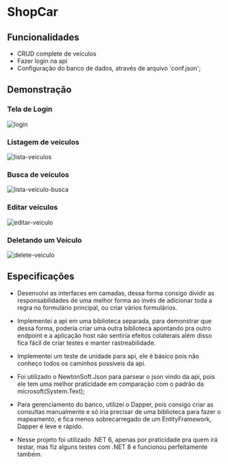 
# ShopCar


## Funcionalidades

- CRUD complete de veículos
- Fazer login na api
- Configuração do banco de dados, através de arquivo 'conf.json';


## Demonstração

### Tela de Login
![login](https://github.com/ldedev/ShopCar/assets/7676415/eaaa1efc-36f7-4043-94f5-f71f3adccbd5)

### Listagem de veículos

![lista-veiculos](https://github.com/ldedev/ShopCar/assets/7676415/b936cc3d-6716-4435-a6ec-0868b5dbb517)

### Busca de veículos

![lista-veiculo-busca](https://github.com/ldedev/ShopCar/assets/7676415/8500959c-b915-4390-9984-5cc3948a0d87)

### Editar veículos

![editar-veiculo](https://github.com/ldedev/ShopCar/assets/7676415/8e645dd6-0084-4f12-a5f5-27c26e7f4111)

### Deletando um Veículo

![delete-veiculo](https://github.com/ldedev/ShopCar/assets/7676415/8e1137b0-6af4-431c-aca2-ef5294396737)


## Especificações

- Desenvolvi as interfaces em camadas, dessa forma consigo dividir as responsabilidades de uma melhor forma ao invés de adicionar toda a regra no formulário principal, ou criar vários formulários.

- Implementei a api em uma biblioteca separada, para demonstrar que dessa forma, poderia criar uma outra biblioteca apontando pra outro endpoint e a aplicação host não sentiria efeitos colaterais além disso fica fácil de criar testes e manter rastreabilidade.

- Implementei um teste de unidade para api, ele é básico pois não conheço todos os caminhos possíveis da api.

- Foi utilizado o NewtonSoft.Json para parsear o json vindo da api, pois ele tem uma melhor praticidade em comparação com o padrão da microsoft(System.Text);

- Para gerenciamento do banco, utilizei o Dapper, pois consigo criar as consultas manualmente e só iria precisar de uma biblioteca para fazer o mapeamento, e fica menos sobrecarregado de um EntityFramework, Dapper é leve e rápido.

- Nesse projeto foi utilizado .NET 6, apenas por praticidade pra quem irá testar, mas fiz alguns testes com .NET 8 e funcionou perfeitamente também.
